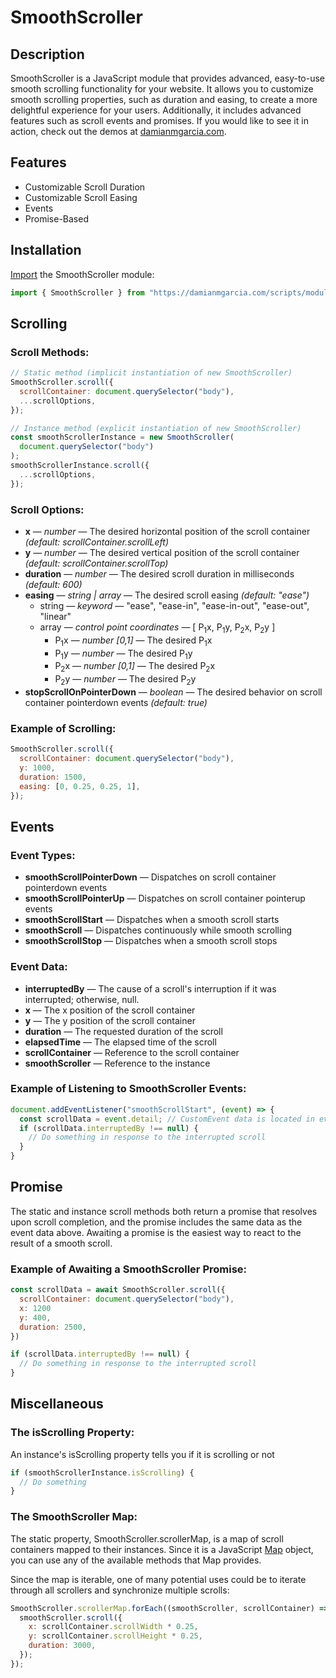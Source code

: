 # **SmoothScroller**

## **Description**

SmoothScroller is a JavaScript module that provides advanced, easy-to-use smooth scrolling functionality for your website. It allows you to customize smooth scrolling properties, such as duration and easing, to create a more delightful experience for your users. Additionally, it includes advanced features such as scroll events and promises. If you would like to see it in action, check out the demos at [damianmgarcia.com](https://damianmgarcia.com).

## **Features**

- Customizable Scroll Duration
- Customizable Scroll Easing
- Events
- Promise-Based

## **Installation**

[Import](https://developer.mozilla.org/en-US/docs/Web/JavaScript/Reference/Statements/import) the SmoothScroller module:

```javascript
import { SmoothScroller } from "https://damianmgarcia.com/scripts/modules/smooth-scroller.js";
```

## **Scrolling**

### Scroll Methods:

```javascript
// Static method (implicit instantiation of new SmoothScroller)
SmoothScroller.scroll({
  scrollContainer: document.querySelector("body"),
  ...scrollOptions,
});

// Instance method (explicit instantiation of new SmoothScroller)
const smoothScrollerInstance = new SmoothScroller(
  document.querySelector("body")
);
smoothScrollerInstance.scroll({
  ...scrollOptions,
});
```

### Scroll Options:

- **x** — _number_ — The desired horizontal position of the scroll container _(default: scrollContainer.scrollLeft)_
- **y** — _number_ — The desired vertical position of the scroll container _(default: scrollContainer.scrollTop)_
- **duration** — _number_ — The desired scroll duration in milliseconds _(default: 600)_
- **easing** — _string | array_ — The desired scroll easing _(default: "ease")_
  - string — _keyword_ — "ease", "ease-in", "ease-in-out", "ease-out", "linear"
  - array — _control point coordinates_ — [ P<sub>1</sub>x, P<sub>1</sub>y, P<sub>2</sub>x, P<sub>2</sub>y ]
    - P<sub>1</sub>x — _number [0,1]_ — The desired P<sub>1</sub>x
    - P<sub>1</sub>y — _number_ — The desired P<sub>1</sub>y
    - P<sub>2</sub>x — _number [0,1]_ — The desired P<sub>2</sub>x
    - P<sub>2</sub>y — _number_ — The desired P<sub>2</sub>y
- **stopScrollOnPointerDown** — _boolean_ — The desired behavior on scroll container pointerdown events _(default: true)_

### Example of Scrolling:

```javascript
SmoothScroller.scroll({
  scrollContainer: document.querySelector("body"),
  y: 1000,
  duration: 1500,
  easing: [0, 0.25, 0.25, 1],
});
```

## **Events**

### Event Types:

- **smoothScrollPointerDown** — Dispatches on scroll container pointerdown events
- **smoothScrollPointerUp** — Dispatches on scroll container pointerup events
- **smoothScrollStart** — Dispatches when a smooth scroll starts
- **smoothScroll** — Dispatches continuously while smooth scrolling
- **smoothScrollStop** — Dispatches when a smooth scroll stops

### Event Data:

- **interruptedBy** — The cause of a scroll's interruption if it was interrupted; otherwise, null.
- **x** — The x position of the scroll container
- **y** — The y position of the scroll container
- **duration** — The requested duration of the scroll
- **elapsedTime** — The elapsed time of the scroll
- **scrollContainer** — Reference to the scroll container
- **smoothScroller** — Reference to the instance

### Example of Listening to SmoothScroller Events:

```javascript
document.addEventListener("smoothScrollStart", (event) => {
  const scrollData = event.detail; // CustomEvent data is located in event.detail
  if (scrollData.interruptedBy !== null) {
    // Do something in response to the interrupted scroll
  }
}
```

## **Promise**

The static and instance scroll methods both return a promise that resolves upon scroll completion, and the promise includes the same data as the event data above. Awaiting a promise is the easiest way to react to the result of a smooth scroll.

### Example of Awaiting a SmoothScroller Promise:

```javascript
const scrollData = await SmoothScroller.scroll({
  scrollContainer: document.querySelector("body"),
  x: 1200
  y: 400,
  duration: 2500,
})

if (scrollData.interruptedBy !== null) {
  // Do something in response to the interrupted scroll
}
```

## **Miscellaneous**

### The isScrolling Property:

An instance's isScrolling property tells you if it is scrolling or not

```javascript
if (smoothScrollerInstance.isScrolling) {
  // Do something
}
```

### The SmoothScroller Map:

The static property, SmoothScroller.scrollerMap, is a map of scroll containers mapped to their instances. Since it is a JavaScript [Map](https://developer.mozilla.org/en-US/docs/Web/JavaScript/Reference/Global_Objects/Map) object, you can use any of the available methods that Map provides.

Since the map is iterable, one of many potential uses could be to iterate through all scrollers and synchronize multiple scrolls:

```javascript
SmoothScroller.scrollerMap.forEach((smoothScroller, scrollContainer) => {
  smoothScroller.scroll({
    x: scrollContainer.scrollWidth * 0.25,
    y: scrollContainer.scrollHeight * 0.25,
    duration: 3000,
  });
});
```
